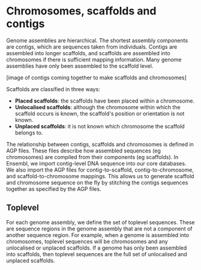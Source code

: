 # Chromosomes, scaffolds and contigs

Genome assemblies are hierarchical. The shortest assembly components are contigs, which are sequences taken from individuals. Contigs are assembled into longer scaffolds, and scaffolds are assembled into chromosomes if there is sufficient mapping information. Many genome assemblies have only been assembled to the scaffold level.

[image of contigs coming together to make scaffolds and chromosomes]

Scaffolds are classified in three ways:

* **Placed scaffolds**: the scaffolds have been placed within a chromosome.
* **Unlocalised scaffolds**: although the chromosome within which the scaffold occurs is known, the scaffold's position or orientation is not known.
* **Unplaced scaffolds**: it is not known which chromosome the scaffold belongs to.

The relationship between contigs, scaffolds and chromosomes is defined in AGP files. These files describe how assembled sequences (eg chromosomes) are compiled from their components (eg scaffolds). In Ensembl, we import contig-level DNA sequence into our core databases. We also import the AGP files for contig-to-scaffold, contig-to-chromosome, and scaffold-to-chromosome mappings. This allows us to generate scaffold and chromosome sequence on the fly by stitching the contigs sequences together as specified by the AGP files.

## Toplevel

For each genome assembly, we define the set of toplevel sequences. These are sequence regions in the genome assembly that are not a component of another sequence region. For example, when a genome is assembled into chromosomes, toplevel sequences will be chromosomes and any unlocalised or unplaced scaffolds. If a genome has only been assembled into scaffolds, then toplevel sequences are the full set of unlocalised and unplaced scaffolds.

